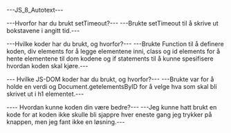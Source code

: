 ---JS_8_Autotext---

---Hvorfor har du brukt setTimeout?---
---Brukte setTimeout til å skrive ut bokstavene i angitt tid.---

---Hvilke koder har du brukt, og hvorfor?---
---Brukte Function til å definere koden, div elements for å legge elementene inni, class og id elements for å hente elementene til dom kodene og if statements til å kunne spesifisere hvordan koden skal kjøre.---

--- Hvilke JS-DOM koder har du brukt, og hvorfor?---
---Brukte var for å holde en verdi og Document.getelementsByID for å velge hva som skal bli skrivet ut i h1 elementet.---

---- Hvordan kunne koden din være bedre?---
---Jeg kunne hatt brukt en kode for at koden ikke skulle bli sjappre hver eneste gang jeg trykker på knappen, men jeg fant ikke en løsning.---

